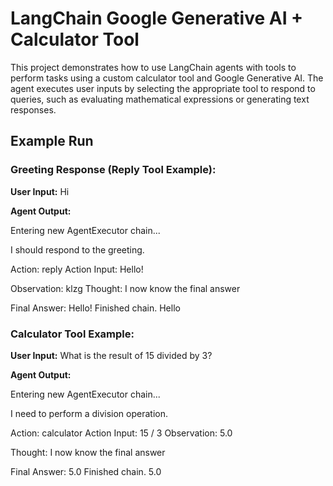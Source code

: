 # LangChain Google Generative AI + Calculator Tool

This project demonstrates how to use LangChain agents with tools to perform tasks using a custom calculator tool and Google Generative AI. The agent executes user inputs by selecting the appropriate tool to respond to queries, such as evaluating mathematical expressions or generating text responses.

## Example Run

### Greeting Response (Reply Tool Example):
**User Input:**
Hi

**Agent Output:**

Entering new AgentExecutor chain... 

I should respond to the greeting.

Action: reply Action Input: Hello! 

Observation: klzg Thought: I now know the final answer

Final Answer: Hello!
Finished chain. Hello


### Calculator Tool Example:
**User Input:**
What is the result of 15 divided by 3?


**Agent Output:**

Entering new AgentExecutor chain...

I need to perform a division operation. 

Action: calculator Action Input: 15 / 3 Observation: 5.0

Thought: I now know the final answer 

Final Answer: 5.0
Finished chain. 5.0

